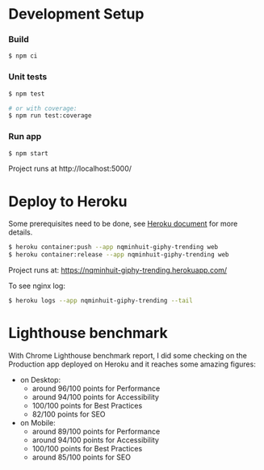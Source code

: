 # Development Setup
### Build
```bash
$ npm ci
```

### Unit tests
```bash
$ npm test

# or with coverage:
$ npm run test:coverage
```

### Run app
```bash
$ npm start
```
Project runs at http://localhost:5000/

# Deploy to Heroku
Some prerequisites need to be done, see [Heroku document](https://devcenter.heroku.com/articles/container-registry-and-runtime) for more details.
```bash
$ heroku container:push --app nqminhuit-giphy-trending web
$ heroku container:release --app nqminhuit-giphy-trending web
```
Project runs at: https://nqminhuit-giphy-trending.herokuapp.com/

To see nginx log:
```bash
$ heroku logs --app nqminhuit-giphy-trending --tail
```

# Lighthouse benchmark
With Chrome Lighthouse benchmark report, I did some checking on the Production app deployed on Heroku and it reaches some amazing figures:
- on Desktop:
  - around 96/100 points for Performance
  - around 94/100 points for Accessibility
  - 100/100 points for Best Practices
  - 82/100 points for SEO
- on Mobile:
  - around 89/100 points for Performance
  - around 94/100 points for Accessibility
  - 100/100 points for Best Practices
  - around 85/100 points for SEO
